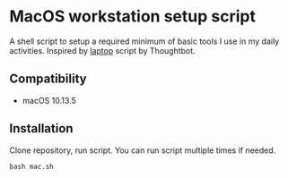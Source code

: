 # MacOS workstation setup script

A shell script to setup a required minimum of basic tools I use in my daily activities. Inspired by [laptop](https://github.com/thoughtbot/laptop) script by Thoughtbot.

## Compatibility

- macOS 10.13.5

## Installation

Clone repository, run script. You can run script multiple times if needed.

    bash mac.sh

